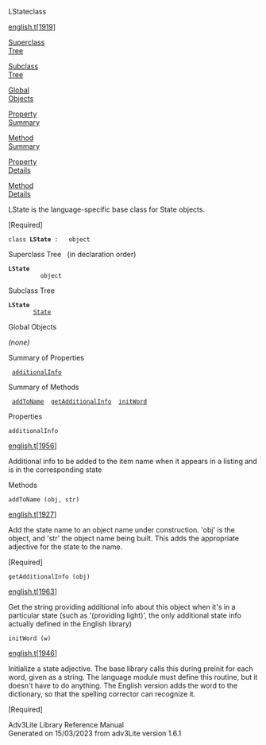 ---
---
<span class="title">LState</span><span class="type">class</span>

[english.t](../file/english.t.html)\[[1919](../source/english.t.html#1919)\]

[Superclass  
Tree](#_SuperClassTree_)

[Subclass  
Tree](#_SubClassTree_)

[Global  
Objects](#_ObjectSummary_)

[Property  
Summary](#_PropSummary_)

[Method  
Summary](#_MethodSummary_)

[Property  
Details](#_Properties_)

[Method  
Details](#_Methods_)

<div class="fdesc">

LState is the language-specific base class for State objects.

\[Required\]

`class `**`LState`**` :   object`

</div>

<span id="_SuperClassTree_"></span>

<div class="mjhd">

<span class="hdln">Superclass Tree</span>   (in declaration order)

</div>

**`LState`**  
`         object`  
<span id="_SubClassTree_"></span>

<div class="mjhd">

<span class="hdln">Subclass Tree</span>  

</div>

**`LState`**  
`         `[`State`](../object/State.html)  
<span id="_ObjectSummary_"></span>

<div class="mjhd">

<span class="hdln">Global Objects</span>  

</div>

*(none)* <span id="_PropSummary_"></span>

<div class="mjhd">

<span class="hdln">Summary of Properties</span>  

</div>

` `[`additionalInfo`](#additionalInfo)`  `

<span id="_MethodSummary_"></span>

<div class="mjhd">

<span class="hdln">Summary of Methods</span>  

</div>

` `[`addToName`](#addToName)`  `[`getAdditionalInfo`](#getAdditionalInfo)`  `[`initWord`](#initWord)`  `

<span id="_Properties_"></span>

<div class="mjhd">

<span class="hdln">Properties</span>  

</div>

<span id="additionalInfo"></span>

`additionalInfo`

[english.t](../file/english.t.html)\[[1956](../source/english.t.html#1956)\]

<div class="desc">

Additional info to be added to the item name when it appears in a
listing and is in the corresponding state

</div>

<span id="_Methods_"></span>

<div class="mjhd">

<span class="hdln">Methods</span>  

</div>

<span id="addToName"></span>

`addToName (obj, str)`

[english.t](../file/english.t.html)\[[1927](../source/english.t.html#1927)\]

<div class="desc">

Add the state name to an object name under construction. 'obj' is the
object, and 'str' the object name being built. This adds the appropriate
adjective for the state to the name.

\[Required\]

</div>

<span id="getAdditionalInfo"></span>

`getAdditionalInfo (obj)`

[english.t](../file/english.t.html)\[[1963](../source/english.t.html#1963)\]

<div class="desc">

Get the string providing additional info about this object when it's in
a particular state (such as '(providing light)', the only additional
state info actually defined in the English library)

</div>

<span id="initWord"></span>

`initWord (w)`

[english.t](../file/english.t.html)\[[1946](../source/english.t.html#1946)\]

<div class="desc">

Initialize a state adjective. The base library calls this during preinit
for each word, given as a string. The language module must define this
routine, but it doesn't have to do anything. The English version adds
the word to the dictionary, so that the spelling corrector can recognize
it.

\[Required\]

</div>

<div class="ftr">

Adv3Lite Library Reference Manual  
Generated on 15/03/2023 from adv3Lite version 1.6.1

</div>
